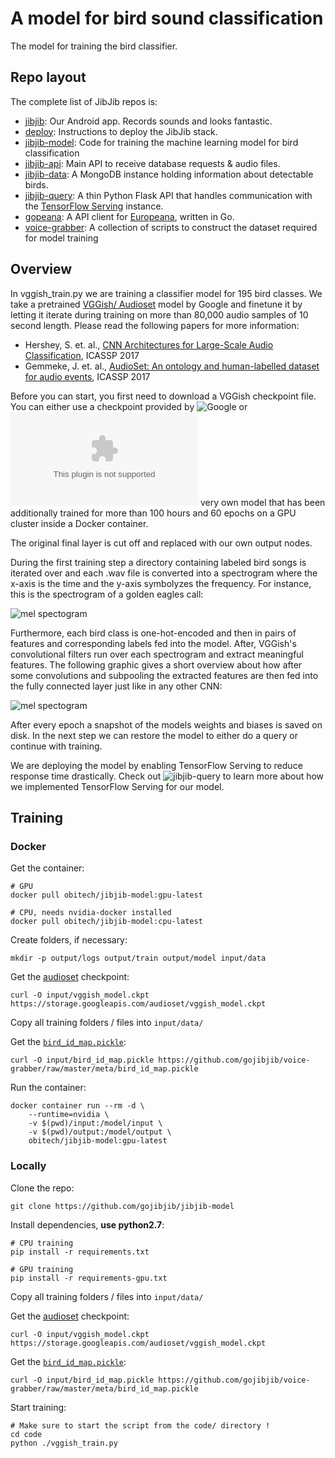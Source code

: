 # A model for bird sound classification

The model for training the bird classifier.

## Repo layout
The complete list of JibJib repos is:

- [jibjib](https://github.com/gojibjib/jibjib): Our Android app. Records sounds and looks fantastic.
- [deploy](https://github.com/gojibjib/deploy): Instructions to deploy the JibJib stack.
- [jibjib-model](https://github.com/gojibjib/jibjib-model): Code for training the machine learning model for bird classification
- [jibjib-api](https://github.com/gojibjib/jibjib-api): Main API to receive database requests & audio files.
- [jibjib-data](https://github.com/gojibjib/jibjib-data): A MongoDB instance holding information about detectable birds.
- [jibjib-query](https://github.com/gojibjib/jibjib-query): A thin Python Flask API that handles communication with the [TensorFlow Serving](https://www.tensorflow.org/serving/) instance.
- [gopeana](https://github.com/gojibjib/gopeana): A API client for [Europeana](https://europeana.eu), written in Go.
- [voice-grabber](https://github.com/gojibjib/voice-grabber): A collection of scripts to construct the dataset required for model training

## Overview

In vggish_train.py we are training a  classifier model for 195 bird classes. We take a pretrained [VGGish/ Audioset](https://github.com/tensorflow/models/tree/master/research/audioset) model by Google and finetune it by letting it iterate during training on more than 80,000 audio samples of 10 second length. Please read the following papers for more information:

- Hershey, S. et. al., [CNN Architectures for Large-Scale Audio Classification](https://research.google.com/pubs/pub45611.html), ICASSP 2017
- Gemmeke, J. et. al., [AudioSet: An ontology and human-labelled dataset for audio events](https://research.google.com/pubs/pub45857.html), ICASSP 2017

Before you can start, you first need to download a VGGish checkpoint file. You can either use a checkpoint provided by ![Google](https://storage.googleapis.com/audioset/vggish_model.ckpt) or ![our](https://s3-eu-west-1.amazonaws.com/jibjib/model/jibjib_model_raw.tgz) very own model that has been additionally trained for more than 100 hours and 60 epochs on a GPU cluster inside a Docker container.

The original final layer is cut off and replaced with our own output nodes.

During the first training step a directory containing labeled bird songs is iterated over and each .wav file is converted into a spectrogram where the x-axis is the time and the y-axis symbolyzes the frequency. For instance, this is the spectrogram of a golden eagles call:

![mel spectogram](https://github.com/gojibjib/jibjib-model/blob/master/assets/steinadler_50_50.png)

Furthermore, each bird class is one-hot-encoded and then in pairs of features and corresponding labels fed into the model.
After, VGGish's convolutional filters run over each spectrogram and extract meaningful features. The following graphic gives a short overview about how after some convolutions and subpooling the extracted features are then fed into the fully connected layer just like in any other CNN:

![mel spectogram](https://raw.githubusercontent.com/gojibjib/jibjib-model/master/assets/Typical_cnn_spectrogram.png)

After every epoch a snapshot of the models weights and biases is saved on disk. In the next step we can restore the model to either do a query or continue with training.

We are deploying the model by enabling TensorFlow Serving to reduce response time drastically. Check out ![jibjib-query](https://github.com/gojibjib/jibjib-query) to learn more about how we implemented TensorFlow Serving for our model. 

## Training

### Docker

Get the container:

```
# GPU
docker pull obitech/jibjib-model:gpu-latest

# CPU, needs nvidia-docker installed
docker pull obitech/jibjib-model:cpu-latest
```

Create folders, if necessary:
```
mkdir -p output/logs output/train output/model input/data
```

Get the [audioset](https://github.com/tensorflow/models/tree/master/research/audioset) checkpoint:

```
curl -O input/vggish_model.ckpt https://storage.googleapis.com/audioset/vggish_model.ckpt
```

Copy all training folders / files into `input/data/`


Get the [`bird_id_map.pickle`](github.com/gojibjib/voice-grabber):

```
curl -O input/bird_id_map.pickle https://github.com/gojibjib/voice-grabber/raw/master/meta/bird_id_map.pickle
```

Run the container:

```
docker container run --rm -d \
    --runtime=nvidia \
    -v $(pwd)/input:/model/input \
    -v $(pwd)/output:/model/output \
    obitech/jibjib-model:gpu-latest
```

### Locally

Clone the repo:

```
git clone https://github.com/gojibjib/jibjib-model
```

Install dependencies, **use python2.7**:

```
# CPU training
pip install -r requirements.txt

# GPU training
pip install -r requirements-gpu.txt
```

Copy all training folders / files into `input/data/`

Get the [audioset](https://github.com/tensorflow/models/tree/master/research/audioset) checkpoint:

```
curl -O input/vggish_model.ckpt https://storage.googleapis.com/audioset/vggish_model.ckpt
```

Get the [`bird_id_map.pickle`](github.com/gojibjib/voice-grabber):

```
curl -O input/bird_id_map.pickle https://github.com/gojibjib/voice-grabber/raw/master/meta/bird_id_map.pickle
```

Start training:

```
# Make sure to start the script from the code/ directory !
cd code
python ./vggish_train.py
```
